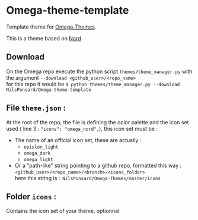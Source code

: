 # Omega-theme-template
Template theme for [Omega-Themes](https://github.com/Omega-Numworks/Omega-Themes).

This is a theme based on [Nord](https://www.nordtheme.com/)

## Download
On the Omega repo execute the python script `themes/theme_manager.py` with the argument `--download <github_user>/<repo_name>`  
for this repo it would be ```$ python themes/theme_manager.py --download  NilsPonsard/Omega-theme-template ```



## File `theme.json` :
At the root of the repo, the file is defining the color palette and the icon set used ( line 3 : `"icons": "omega_nord",`), this icon set must be : 
- The name of an official icon set, these are actually :    
    - `epislon_light`
    - `omega_dark`
    - `omega_light`
- Or a "path-like" string pointing to a github repo, formatted this way :   
`<github_user>/<repo_name>/<branch>/<icons_folder>`   
here this string is :  `NilsPonsard/Omega-Themes/master/icons`
## Folder `icons` : 
Contains the icon set of your theme, optionnal
